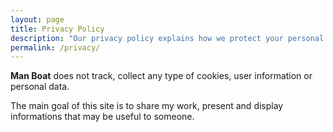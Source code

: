 ```yaml
---
layout: page
title: Privacy Policy
description: "Our privacy policy explains how we protect your personal information when you visit our skin-on-frame kayak building website and contact us for services."
permalink: /privacy/
---
```


**Man Boat** does not track, collect any type of cookies, user information or personal data.

The main goal of this site is to share my work, present and display informations that may be useful to someone.
